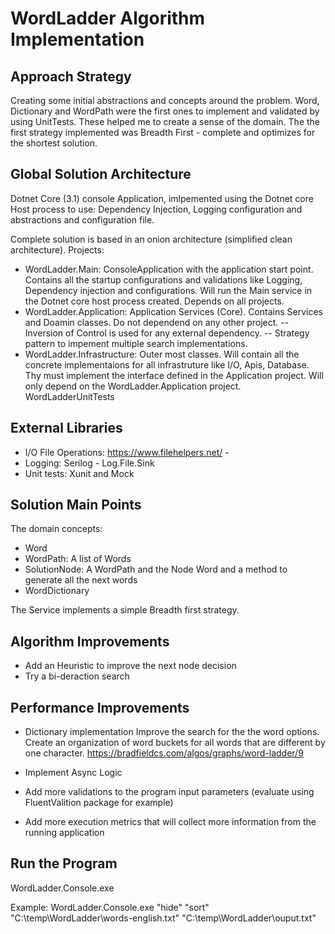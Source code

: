 # WordLadder Algorithm Implementation

## Approach Strategy

Creating some initial abstractions and concepts around the problem. 
Word, Dictionary and WordPath were the first ones to implement and validated by using UnitTests. These helped me to create a sense of the domain.
The the first strategy implemented was Breadth First - complete and optimizes for the shortest solution.

## Global Solution Architecture

Dotnet Core (3.1) console Application, imlpemented using the Dotnet core Host process to use: Dependency Injection, Logging configuration and abstractions and configuration file.

Complete solution is based in an onion architecture (simplified clean architecture). Projects:
- WordLadder.Main: ConsoleApplication with the application start point. Contains all the startup configurations and validations like Logging, Dependency injection and configurations. Will run the Main service in the Dotnet core host process created. Depends on all projects.
- WordLadder.Application: Application Services (Core). Contains Services and Doamin classes. Do not dependend on any other project. 
-- Inversion of Control is used for any external dependency.
-- Strategy pattern to impement multiple search implementations.
- WordLadder.Infrastructure: Outer most classes. Will contain all the concrete implementaions for all infrastruture like I/O, Apis, Database. Thy must implement the interface defined in the Application project.
Will only depend on the WordLadder.Application project.
WordLadderUnitTests

## External Libraries

- I/O File Operations: https://www.filehelpers.net/ - 
- Logging: Serilog - Log.File.Sink
- Unit tests: Xunit and Mock

## Solution Main Points

The domain concepts:
- Word
- WordPath: A list of Words
- SolutionNode: A WordPath and the Node Word and a method to generate all the next words
- WordDictionary

The Service implements a simple Breadth first strategy.

## Algorithm Improvements

- Add an Heuristic to improve the next node decision
- Try a bi-deraction search

## Performance Improvements

- Dictionary implementation 
Improve the search for the the word options. Create an organization of word buckets for all words that are different by one character.
https://bradfieldcs.com/algos/graphs/word-ladder/9

- Implement Async Logic
- Add more validations to the program input parameters (evaluate using FluentValition package for example)
- Add more execution metrics that will collect more information from the running application

## Run the Program

WordLadder.Console.exe <start-word> <end-word> <dictionary-full-path> <output-file-full-path>

Example:
WordLadder.Console.exe "hide" "sort" "C:\temp\WordLadder\words-english.txt" "C:\temp\WordLadder\ouput.txt"

